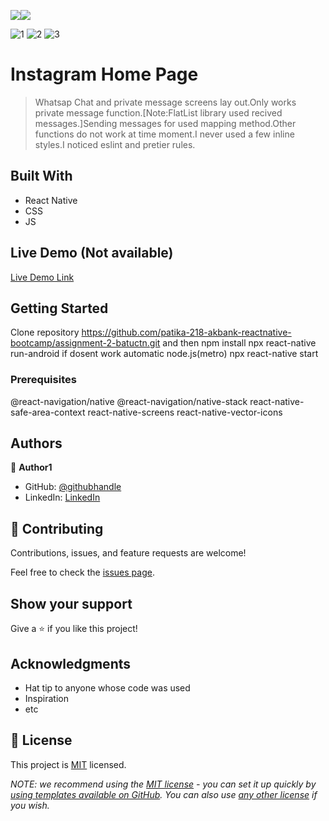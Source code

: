 
![](https://img.shields.io/badge/-ReactNative-blue)![](https://img.shields.io/badge/-JavaScript-yellow)

![1](https://user-images.githubusercontent.com/96943978/186977590-ac3f7ced-d191-4855-bb44-059bdd55bf9f.png)
![2](https://user-images.githubusercontent.com/96943978/186977613-7b2288ab-8c2b-415a-a8c9-9e99cdc1438f.PNG)
![3](https://user-images.githubusercontent.com/96943978/186977666-82d8d952-2611-40cf-81bb-5abc6da69800.PNG)

# Instagram Home Page

> Whatsap Chat and private message screens lay out.Only works private message function.[Note:FlatList library used recived messages.]Sending messages for used mapping method.Other functions do not work at time moment.I never used a few inline styles.I noticed eslint and pretier rules.


## Built With

- React Native
- CSS
- JS

## Live Demo (Not available)

[Live Demo Link](https://livedemo.com)


## Getting Started
Clone repository  https://github.com/patika-218-akbank-reactnative-bootcamp/assignment-2-batuctn.git and then
npm install 
npx react-native run-android
if dosent work automatic node.js(metro)
npx react-native start
### Prerequisites

@react-navigation/native
@react-navigation/native-stack
react-native-safe-area-context
react-native-screens
react-native-vector-icons

## Authors

👤 **Author1**

- GitHub: [@githubhandle](https://github.com/batuctn)
- LinkedIn: [LinkedIn](https://www.linkedin.com/in/batu%C3%A7etin/)



## 🤝 Contributing

Contributions, issues, and feature requests are welcome!

Feel free to check the [issues page](https://github.com/patika-218-akbank-reactnative-bootcamp/assignment-2-batuctn/issues).

## Show your support

Give a ⭐️ if you like this project!

## Acknowledgments

- Hat tip to anyone whose code was used
- Inspiration
- etc

## 📝 License

This project is [MIT](./LICENSE) licensed.

_NOTE: we recommend using the [MIT license](https://choosealicense.com/licenses/mit/) - you can set it up quickly by [using templates available on GitHub](https://docs.github.com/en/communities/setting-up-your-project-for-healthy-contributions/adding-a-license-to-a-repository). You can also use [any other license](https://choosealicense.com/licenses/) if you wish._